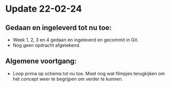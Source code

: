 # Update 22-02-24

## Gedaan en ingeleverd tot nu toe:
- Week 1, 2, 3 en 4 gedaan en ingeleverd en gecommit in Git.
- Nog geen opdracht afgetekend.

## Algemene voortgang:
- Loop prima op schema tot nu toe. Moet nog wat filmpjes terugkijken om het concept weer te begrijpen om verder te kunnen.